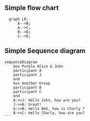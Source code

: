 ## Simple flow chart 

```mermaid
  graph LR;
      A-->B;
      A-->C;
      B-->D;
      C-->D;
```


## Simple Sequence diagram 

````mermaid
sequenceDiagram
    box Purple Alice & John
    participant A
    participant J
    end
    box Another Group
    participant B
    participant C
    end
    A->>J: Hello John, how are you?
    J->>A: Great!
    A->>B: Hello Bob, how is Charly ?
    B->>C: Hello Charly, how are you?
```
